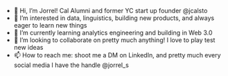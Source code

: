 - 👋 Hi, I’m Jorrel! Cal Alumni and former YC start up founder @jcalsto
- 👀 I’m interested in data, linguistics, building new products, and always eager to learn new things
- 🌱 I’m currently learning analytics engineering and building in Web 3.0
- 💞️ I’m looking to collaborate on pretty much anything! I love to play test new ideas
- 📫 How to reach me: shoot me a DM on LinkedIn, and pretty much every social media I have the handle @jorrel_s

<!---
jcalsto/jcalsto is a ✨ special ✨ repository because its `README.md` (this file) appears on your GitHub profile.
You can click the Preview link to take a look at your changes.
--->
